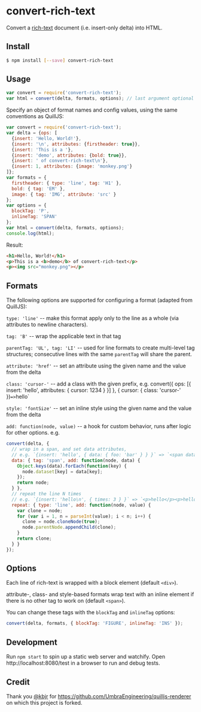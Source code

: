 # convert-rich-text

Convert a [rich-text](https://github.com/ottypes/rich-text) document (i.e. insert-only delta) into HTML.

## Install

```bash
$ npm install [--save] convert-rich-text
```

## Usage

```javascript
var convert = require('convert-rich-text');
var html = convert(delta, formats, options); // last argument optional
```

Specify an object of format names and config values, using the same conventions
as QuillJS:

```javascript
var convert = require('convert-rich-text');
var delta = {ops: [
  {insert: 'Hello, World!'},
  {insert: '\n', attributes: {firstheader: true}},
  {insert: 'This is a '},
  {insert: 'demo', attributes: {bold: true}},
  {insert: ' of convert-rich-text\n'},
  {insert: 1, attributes: {image: 'monkey.png'}
]};
var formats = {
  firstheader: { type: 'line', tag: 'H1' },
  bold: { tag: 'EM' },
  image: { tag: 'IMG', attribute: 'src' }
};
var options = {
  blockTag: 'P',
  inlineTag: 'SPAN'
};
var html = convert(delta, formats, options);
console.log(html);
```

Result:

```html
<h1>Hello, World!</h1>
<p>This is a <b>demo</b> of convert-rich-text</p>
<p><img src="monkey.png"></p>
```

## Formats

The following options are supported for configuring a format (adapted from QuillJS):

`type: 'line'` -- make this format apply only to the line as a whole (via attributes to newline characters).

`tag: 'B'` -- wrap the applicable text in that tag

`parentTag: 'UL', tag: 'LI'` -- used for line formats to create multi-level tag structures; consecutive lines with the same `parentTag` will share the parent.

`attribute: 'href'` -- set an attribute using the given name and the value from the delta

`class: 'cursor-'` -- add a class with the given prefix, e.g. convert({ ops: [{ insert: 'hello', attributes: { cursor: 1234 } }] }, { cursor: { class: 'cursor-' })` => `<span class="cursor-1234">hello</span>`

`style: 'fontSize'` -- set an inline style using the given name and the value from the delta

`add: function(node, value)` -- a hook for custom behavior, runs after logic for other options. e.g.

```javascript
convert(delta, {
  // wrap in a span, and set data attributes,
  // e.g. `{insert: 'hello', { data: { foo: 'bar' } } }` => `<span data-foo="bar">hello</span>`
  data: { tag: 'span', add: function(node, data) {
    Object.keys(data).forEach(function(key) {
      node.dataset[key] = data[key];
    });
    return node;
  } },
  // repeat the line N times
  // e.g. `{insert: 'hello\n', { times: 3 } }` => `<p>hello</p><p>hello</p><p>hello</p>`
  repeat: { type: 'line', add: function(node, value) {
    var clone = node;
    for (var i = 1, n = parseInt(value); i < n; i++) {
      clone = node.cloneNode(true);
      node.parentNode.appendChild(clone);
    }
    return clone;
  } }
});
```

## Options

Each line of rich-text is wrapped with a block element (default `<div>`).

attribute-, class- and style-based formats wrap text with an inline element if there is no other tag to work on (default `<span>`).

You can change these tags with the `blockTag` and `inlineTag` options:

```javascript
convert(delta, formats, { blockTag: 'FIGURE', inlineTag: 'INS' });
```

## Development

Run `npm start` to spin up a static web server and watchify.
Open http://localhost:8080/test in a browser to run and debug tests.

## Credit

Thank you [@kbjr](https://github.com/kbjr) for https://github.com/UmbraEngineering/quilljs-renderer on which this project is forked.
